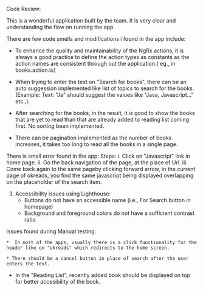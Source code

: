 Code Review:

This is a wonderful application built by the team. It is very clear and understanding the flow on running the app.

There are few code smells and modifications i found in the app include:

 
 * To enhance the quality and maintainability of the NgRx actions, it is always a good practice to define the action types as constants as the action names are consistent through out the application.( eg., in books.action.ts)

 *  When trying to enter the text on "Search for books", there can be an auto suggession implemented like list of topics to search for the books. (Example: Text: "Ja" should suggest the values like "Java, Javascript..." etc.,).

 *  After searching for the books, in the result, it is good to show the books that are yet to read than that are already added to reading list coming first. No sorting been implemented.

 *  There can be pagination implemented as the number of books increases, it takes too long to read all the books in a single page.

   There is small error found in the app:
   Steps: 
   i.    Click on "Javascript" link in home page.
   ii.   Go the back navigation of the page, at the place of Url.
   iii.  Come back again to the same pageby clicking forward arrow, in the current page of okreads, you find the same javascript being displayed overlapping on the placeholder of the search item.

 3. Accessibility issues using Lighthouse:
    * Buttons do not have an accessible name (i.e., For Search button in homepage)
    * Background and foreground colors do not have a sufficient contrast ratio


 Issues found during Manual testing:

    *  In most of the apps, usually there is a click functionality for the header like on "okreads" which redirects to the home screen.

    * There should be a cancel button in place of search after the user enters the text.

   *  In the "Reading List", recently added book should be displayed on top for better accesibility of the book.





 


